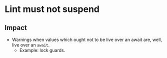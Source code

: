 # Lint must not suspend

## Impact

* Warnings when values which ought not to be live over an await are, well, live over an `await`.
    * Example: lock guards.
